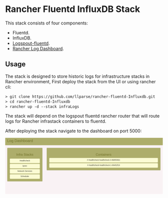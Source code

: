 # Rancher Fluentd InfluxDB Stack

This stack consists of four components:

- Fluentd.
- InfluxDB.
- [Logspout-fluentd](https://github.com/galal-hussein/logspout-fluentd).
- [Rancher Log Dashboard](https://github.com/galal-hussein/rancher-log-dashboard).

## Usage

The stack is designed to store historic logs for infrastructure stacks in Rancher environment, First deploy the stack from the UI or using rancher cli:

```
> git clone https://github.com/llparse/rancher-fluentd-Influxdb.git
> cd rancher-fluentd-Influxdb
> rancher up -d --stack infraLogs
```
The stack will depend on the logspout fluentd rancher router that will route logs for Rancher infrastack containers to fluentd.

After deploying the stack navigate to the dashboard on port 5000:

![example](img/example.png)
